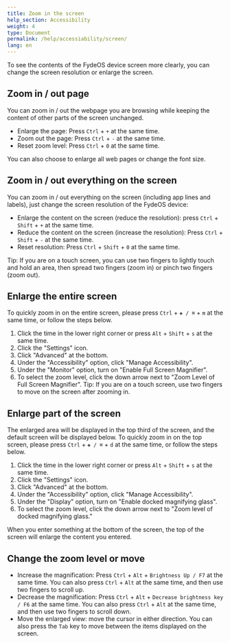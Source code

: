 ```yaml
---
title: Zoom in the screen
help_section: Accessibility
weight: 4
type: Document
permalink: /help/accessiability/screen/
lang: en
---
```


To see the contents of the FydeOS device screen more clearly, you can change the screen resolution or enlarge the screen.

## Zoom in / out page
You can zoom in / out the webpage you are browsing while keeping the content of other parts of the screen unchanged.

- Enlarge the page: Press `Ctrl` + `+` at the same time.
- Zoom out the page: Press `Ctrl` + `-` at the same time.
- Reset zoom level: Press `Ctrl` + `0` at the same time.

You can also choose to enlarge all web pages or change the font size.

## Zoom in / out everything on the screen

You can zoom in / out everything on the screen (including app lines and labels), just change the screen resolution of the FydeOS device:
- Enlarge the content on the screen (reduce the resolution): press `Ctrl` + `Shift` + `+` at the same time.
- Reduce the content on the screen (increase the resolution): Press `Ctrl` + `Shift` + `-` at the same time.
- Reset resolution: Press `Ctrl` + `Shift` + `0` at the same time.

Tip: If you are on a touch screen, you can use two fingers to lightly touch and hold an area, then spread two fingers (zoom in) or pinch two fingers (zoom out).

## Enlarge the entire screen

To quickly zoom in on the entire screen, please press `Ctrl` + `❖ / ⌘` + `m` at the same time, or follow the steps below.

1. Click the time in the lower right corner or press `Alt` + `Shift` + `s` at the same time.
2. Click the "Settings" icon.
3. Click "Advanced" at the bottom.
4. Under the "Accessibility" option, click "Manage Accessibility".
5. Under the "Monitor" option, turn on "Enable Full Screen Magnifier".
6. To select the zoom level, click the down arrow next to "Zoom Level of Full Screen Magnifier".
Tip: If you are on a touch screen, use two fingers to move on the screen after zooming in.

## Enlarge part of the screen

The enlarged area will be displayed in the top third of the screen, and the default screen will be displayed below. To quickly zoom in on the top screen, please press `Ctrl` + `❖ / ⌘` + `d` at the same time, or follow the steps below.

1. Click the time in the lower right corner or press `Alt` + `Shift` + `s` at the same time.
2. Click the "Settings" icon.
3. Click "Advanced" at the bottom.
4. Under the "Accessibility" option, click "Manage Accessibility".
5. Under the "Display" option, turn on "Enable docked magnifying glass".
6. To select the zoom level, click the down arrow next to "Zoom level of docked magnifying glass."

When you enter something at the bottom of the screen, the top of the screen will enlarge the content you entered.

## Change the zoom level or move

- Increase the magnification: Press `Ctrl` + `Alt` + `Brightness Up / F7` at the same time. You can also press `Ctrl` + `Alt` at the same time, and then use two fingers to scroll up.
- Decrease the magnification: Press `Ctrl` + `Alt` + `Decrease brightness key / F6` at the same time. You can also press `Ctrl` + `Alt` at the same time, and then use two fingers to scroll down.
- Move the enlarged view: move the cursor in either direction. You can also press the `Tab` key to move between the items displayed on the screen.
